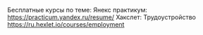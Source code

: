 Бесплатные курсы по теме:
Янекс практикум: https://practicum.yandex.ru/resume/
Хакслет: Трудоустройство https://ru.hexlet.io/courses/employment